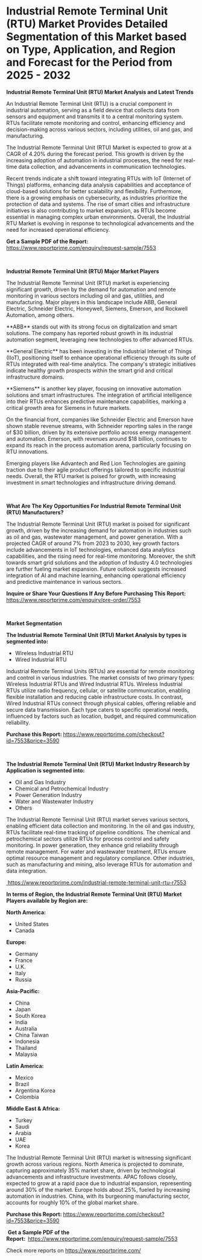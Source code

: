 <p><h1>Industrial Remote Terminal Unit (RTU) Market Provides Detailed Segmentation of this Market based on Type, Application, and Region and Forecast for the Period from 2025 - 2032</h1></p><p><strong>Industrial Remote Terminal Unit (RTU) Market Analysis and Latest Trends</strong></p>
<p><p>An Industrial Remote Terminal Unit (RTU) is a crucial component in industrial automation, serving as a field device that collects data from sensors and equipment and transmits it to a central monitoring system. RTUs facilitate remote monitoring and control, enhancing efficiency and decision-making across various sectors, including utilities, oil and gas, and manufacturing. </p><p>The Industrial Remote Terminal Unit (RTU) Market is expected to grow at a CAGR of 4.20% during the forecast period. This growth is driven by the increasing adoption of automation in industrial processes, the need for real-time data collection, and advancements in communication technologies. </p><p>Recent trends indicate a shift toward integrating RTUs with IoT (Internet of Things) platforms, enhancing data analysis capabilities and acceptance of cloud-based solutions for better scalability and flexibility. Furthermore, there is a growing emphasis on cybersecurity, as industries prioritize the protection of data and systems. The rise of smart cities and infrastructure initiatives is also contributing to market expansion, as RTUs become essential in managing complex urban environments. Overall, the Industrial RTU Market is evolving in response to technological advancements and the need for increased operational efficiency.</p></p>
<p><strong>Get a Sample PDF of the Report:&nbsp;</strong> <a href="https://www.reportprime.com/enquiry/request-sample/7553?utm_campaign=3353&utm_medium=2&utm_source=Github&utm_content=ia&utm_term=19032025&utm_id=industrial-remote-terminal-unit-rtu">https://www.reportprime.com/enquiry/request-sample/7553</a></p>
<p>&nbsp;</p>
<p><strong>Industrial Remote Terminal Unit (RTU) Major Market Players</strong></p>
<p><p>The Industrial Remote Terminal Unit (RTU) market is experiencing significant growth, driven by the demand for automation and remote monitoring in various sectors including oil and gas, utilities, and manufacturing. Major players in this landscape include ABB, General Electric, Schneider Electric, Honeywell, Siemens, Emerson, and Rockwell Automation, among others. </p><p>**ABB** stands out with its strong focus on digitalization and smart solutions. The company has reported robust growth in its industrial automation segment, leveraging new technologies to offer advanced RTUs. </p><p>**General Electric** has been investing in the Industrial Internet of Things (IIoT), positioning itself to enhance operational efficiency through its suite of RTUs integrated with real-time analytics. The company's strategic initiatives indicate healthy growth prospects within the smart grid and critical infrastructure domains.</p><p>**Siemens** is another key player, focusing on innovative automation solutions and smart infrastructures. The integration of artificial intelligence into their RTUs enhances predictive maintenance capabilities, marking a critical growth area for Siemens in future markets.</p><p>On the financial front, companies like Schneider Electric and Emerson have shown stable revenue streams, with Schneider reporting sales in the range of $30 billion, driven by its extensive portfolio across energy management and automation. Emerson, with revenues around $18 billion, continues to expand its reach in the process automation arena, particularly focusing on RTU innovations. </p><p>Emerging players like Advantech and Red Lion Technologies are gaining traction due to their agile product offerings tailored to specific industrial needs. Overall, the RTU market is poised for growth, with increasing investment in smart technologies and infrastructure driving demand.</p></p>
<p>&nbsp;</p>
<p><strong>What Are The Key Opportunities For Industrial Remote Terminal Unit (RTU) Manufacturers?</strong></p>
<p><p>The Industrial Remote Terminal Unit (RTU) market is poised for significant growth, driven by the increasing demand for automation in industries such as oil and gas, wastewater management, and power generation. With a projected CAGR of around 7% from 2023 to 2030, key growth factors include advancements in IoT technologies, enhanced data analytics capabilities, and the rising need for real-time monitoring. Moreover, the shift towards smart grid solutions and the adoption of Industry 4.0 technologies are further fueling market expansion. Future outlook suggests increased integration of AI and machine learning, enhancing operational efficiency and predictive maintenance in various sectors.</p></p>
<p><strong>Inquire or Share Your Questions If Any Before Purchasing This Report:</strong> <a href="https://www.reportprime.com/enquiry/pre-order/7553?utm_campaign=3353&utm_medium=2&utm_source=Github&utm_content=ia&utm_term=19032025&utm_id=industrial-remote-terminal-unit-rtu">https://www.reportprime.com/enquiry/pre-order/7553</a></p>
<p>&nbsp;</p>
<p><strong>Market Segmentation</strong></p>
<p><strong>The Industrial Remote Terminal Unit (RTU) Market Analysis by types is segmented into:</strong></p>
<p><ul><li>Wireless Industrial RTU</li><li>Wired Industrial RTU</li></ul></p>
<p><p>Industrial Remote Terminal Units (RTUs) are essential for remote monitoring and control in various industries. The market consists of two primary types: Wireless Industrial RTUs and Wired Industrial RTUs. Wireless Industrial RTUs utilize radio frequency, cellular, or satellite communication, enabling flexible installation and reducing cable infrastructure costs. In contrast, Wired Industrial RTUs connect through physical cables, offering reliable and secure data transmission. Each type caters to specific operational needs, influenced by factors such as location, budget, and required communication reliability.</p></p>
<p><strong>Purchase this Report:&nbsp;</strong><a href="https://www.reportprime.com/checkout?id=7553&price=3590&utm_campaign=3353&utm_medium=2&utm_source=Github&utm_content=ia&utm_term=19032025&utm_id=industrial-remote-terminal-unit-rtu">https://www.reportprime.com/checkout?id=7553&price=3590</a></p>
<p>&nbsp;</p>
<p><strong>The Industrial Remote Terminal Unit (RTU) Market Industry Research by Application is segmented into:</strong></p>
<p><ul><li>Oil and Gas Industry</li><li>Chemical and Petrochemical Industry</li><li>Power Generation Industry</li><li>Water and Wastewater Industry</li><li>Others</li></ul></p>
<p><p>The Industrial Remote Terminal Unit (RTU) market serves various sectors, enabling efficient data collection and monitoring. In the oil and gas industry, RTUs facilitate real-time tracking of pipeline conditions. The chemical and petrochemical sectors utilize RTUs for process control and safety monitoring. In power generation, they enhance grid reliability through remote management. For water and wastewater treatment, RTUs ensure optimal resource management and regulatory compliance. Other industries, such as manufacturing and mining, also leverage RTUs for automation and data integration.</p></p>
<p><a href="https://www.reportprime.com/industrial-remote-terminal-unit-rtu-r7553?utm_campaign=3353&utm_medium=2&utm_source=Github&utm_content=ia&utm_term=19032025&utm_id=industrial-remote-terminal-unit-rtu">&nbsp;https://www.reportprime.com/industrial-remote-terminal-unit-rtu-r7553</a></p>
<p><strong>In terms of Region, the Industrial Remote Terminal Unit (RTU) Market Players available by Region are:</strong></p>
<p>
    <p> <strong> North America: </strong>
        <ul>
            <li>United States</li>
            <li>Canada</li>
        </ul>
        </p> 
    <p> <strong> Europe: </strong>
        <ul>
            <li>Germany</li>
            <li>France</li>
            <li>U.K.</li>
            <li>Italy</li>
            <li>Russia</li>
        </ul>
        </p> 
    <p> <strong> Asia-Pacific: </strong>
        <ul>
            <li>China</li>
            <li>Japan</li>
            <li>South Korea</li>
            <li>India</li>
            <li>Australia</li>
            <li>China Taiwan</li>
            <li>Indonesia</li>
            <li>Thailand</li>
            <li>Malaysia</li>
        </ul>
        </p> 
    <p> <strong> Latin America: </strong>
        <ul>
            <li>Mexico</li>
            <li>Brazil</li>
            <li>Argentina Korea</li>
            <li>Colombia</li>
        </ul>
        </p> 
    <p> <strong> Middle East & Africa: </strong>
        <ul>
            <li>Turkey</li>
            <li>Saudi</li>
            <li>Arabia</li>
            <li>UAE</li>
            <li>Korea</li>
        </ul>
    </p>
    </p>
<p><p>The Industrial Remote Terminal Unit (RTU) market is witnessing significant growth across various regions. North America is projected to dominate, capturing approximately 35% market share, driven by technological advancements and infrastructure investments. APAC follows closely, expected to grow at a rapid pace due to industrial expansion, representing around 30% of the market. Europe holds about 25%, fueled by increasing automation in industries. China, with its burgeoning manufacturing sector, accounts for roughly 10% of the global market share.</p></p>
<p><strong>Purchase this Report: </strong><a href="https://www.reportprime.com/checkout?id=7553&price=3590&utm_campaign=3353&utm_medium=2&utm_source=Github&utm_content=ia&utm_term=19032025&utm_id=industrial-remote-terminal-unit-rtu">https://www.reportprime.com/checkout?id=7553&price=3590</a></p>
<p>&nbsp;<strong>Get a Sample PDF of the Report:&nbsp;&nbsp;</strong><a href="https://www.reportprime.com/enquiry/request-sample/7553?utm_campaign=3353&utm_medium=2&utm_source=Github&utm_content=ia&utm_term=19032025&utm_id=industrial-remote-terminal-unit-rtu">https://www.reportprime.com/enquiry/request-sample/7553</a></p>
<p><strong></strong></p>
<p>Check more reports on <a href="https://www.reportprime.com/?utm_campaign=3353&utm_medium=2&utm_source=Github&utm_content=ia&utm_term=19032025&utm_id=industrial-remote-terminal-unit-rtu">https://www.reportprime.com/</a></p>